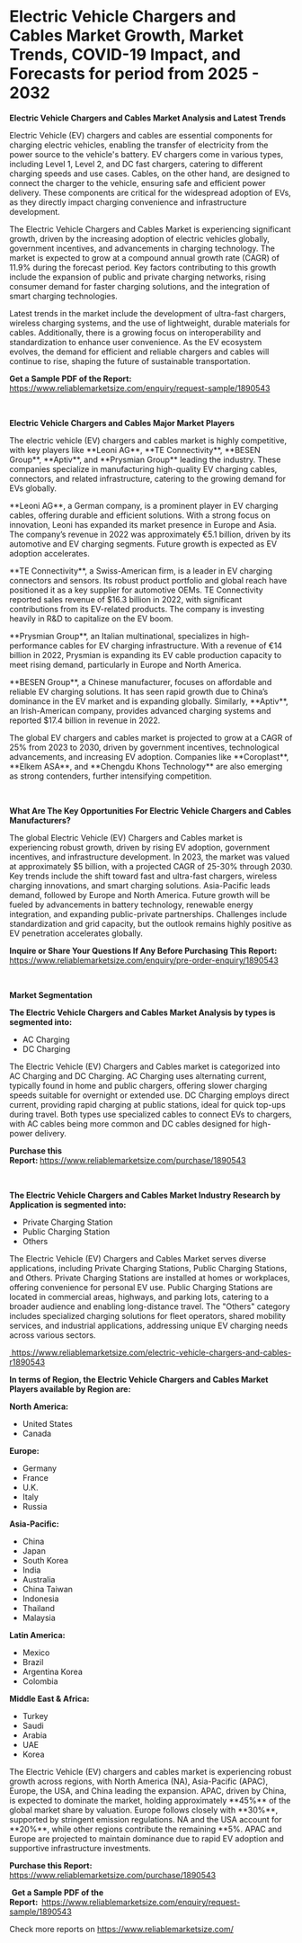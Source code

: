 <p><h1>Electric Vehicle Chargers and Cables Market Growth, Market Trends, COVID-19 Impact, and Forecasts for period from 2025 - 2032</h1></p><p><strong>Electric Vehicle Chargers and Cables Market Analysis and Latest Trends</strong></p>
<p><p>Electric Vehicle (EV) chargers and cables are essential components for charging electric vehicles, enabling the transfer of electricity from the power source to the vehicle's battery. EV chargers come in various types, including Level 1, Level 2, and DC fast chargers, catering to different charging speeds and use cases. Cables, on the other hand, are designed to connect the charger to the vehicle, ensuring safe and efficient power delivery. These components are critical for the widespread adoption of EVs, as they directly impact charging convenience and infrastructure development.</p><p>The Electric Vehicle Chargers and Cables Market is experiencing significant growth, driven by the increasing adoption of electric vehicles globally, government incentives, and advancements in charging technology. The market is expected to grow at a compound annual growth rate (CAGR) of 11.9% during the forecast period. Key factors contributing to this growth include the expansion of public and private charging networks, rising consumer demand for faster charging solutions, and the integration of smart charging technologies.</p><p>Latest trends in the market include the development of ultra-fast chargers, wireless charging systems, and the use of lightweight, durable materials for cables. Additionally, there is a growing focus on interoperability and standardization to enhance user convenience. As the EV ecosystem evolves, the demand for efficient and reliable chargers and cables will continue to rise, shaping the future of sustainable transportation.</p></p>
<p><strong>Get a Sample PDF of the Report:&nbsp;</strong> <a href="https://www.reliablemarketsize.com/enquiry/request-sample/1890543?utm_campaign=1131&utm_medium=2&utm_source=Github&utm_content=ia&utm_term=24012025&utm_id=electric-vehicle-chargers-and-cables">https://www.reliablemarketsize.com/enquiry/request-sample/1890543</a></p>
<p>&nbsp;</p>
<p><strong>Electric Vehicle Chargers and Cables Major Market Players</strong></p>
<p><p>The electric vehicle (EV) chargers and cables market is highly competitive, with key players like **Leoni AG**, **TE Connectivity**, **BESEN Group**, **Aptiv**, and **Prysmian Group** leading the industry. These companies specialize in manufacturing high-quality EV charging cables, connectors, and related infrastructure, catering to the growing demand for EVs globally.</p><p>**Leoni AG**, a German company, is a prominent player in EV charging cables, offering durable and efficient solutions. With a strong focus on innovation, Leoni has expanded its market presence in Europe and Asia. The company’s revenue in 2022 was approximately €5.1 billion, driven by its automotive and EV charging segments. Future growth is expected as EV adoption accelerates.</p><p>**TE Connectivity**, a Swiss-American firm, is a leader in EV charging connectors and sensors. Its robust product portfolio and global reach have positioned it as a key supplier for automotive OEMs. TE Connectivity reported sales revenue of $16.3 billion in 2022, with significant contributions from its EV-related products. The company is investing heavily in R&D to capitalize on the EV boom.</p><p>**Prysmian Group**, an Italian multinational, specializes in high-performance cables for EV charging infrastructure. With a revenue of €14 billion in 2022, Prysmian is expanding its EV cable production capacity to meet rising demand, particularly in Europe and North America.</p><p>**BESEN Group**, a Chinese manufacturer, focuses on affordable and reliable EV charging solutions. It has seen rapid growth due to China’s dominance in the EV market and is expanding globally. Similarly, **Aptiv**, an Irish-American company, provides advanced charging systems and reported $17.4 billion in revenue in 2022.</p><p>The global EV chargers and cables market is projected to grow at a CAGR of 25% from 2023 to 2030, driven by government incentives, technological advancements, and increasing EV adoption. Companies like **Coroplast**, **Elkem ASA**, and **Chengdu Khons Technology** are also emerging as strong contenders, further intensifying competition.</p></p>
<p>&nbsp;</p>
<p><strong>What Are The Key Opportunities For Electric Vehicle Chargers and Cables Manufacturers?</strong></p>
<p><p>The global Electric Vehicle (EV) Chargers and Cables market is experiencing robust growth, driven by rising EV adoption, government incentives, and infrastructure development. In 2023, the market was valued at approximately $5 billion, with a projected CAGR of 25-30% through 2030. Key trends include the shift toward fast and ultra-fast chargers, wireless charging innovations, and smart charging solutions. Asia-Pacific leads demand, followed by Europe and North America. Future growth will be fueled by advancements in battery technology, renewable energy integration, and expanding public-private partnerships. Challenges include standardization and grid capacity, but the outlook remains highly positive as EV penetration accelerates globally.</p></p>
<p><strong>Inquire or Share Your Questions If Any Before Purchasing This Report:</strong> <a href="https://www.reliablemarketsize.com/enquiry/pre-order-enquiry/1890543?utm_campaign=1131&utm_medium=2&utm_source=Github&utm_content=ia&utm_term=24012025&utm_id=electric-vehicle-chargers-and-cables">https://www.reliablemarketsize.com/enquiry/pre-order-enquiry/1890543</a></p>
<p>&nbsp;</p>
<p><strong>Market Segmentation</strong></p>
<p><strong>The Electric Vehicle Chargers and Cables Market Analysis by types is segmented into:</strong></p>
<p><ul><li>AC Charging</li><li>DC Charging</li></ul></p>
<p><p>The Electric Vehicle (EV) Chargers and Cables market is categorized into AC Charging and DC Charging. AC Charging uses alternating current, typically found in home and public chargers, offering slower charging speeds suitable for overnight or extended use. DC Charging employs direct current, providing rapid charging at public stations, ideal for quick top-ups during travel. Both types use specialized cables to connect EVs to chargers, with AC cables being more common and DC cables designed for high-power delivery.</p></p>
<p><strong>Purchase this Report:&nbsp;</strong><a href="https://www.reliablemarketsize.com/purchase/1890543?utm_campaign=1131&utm_medium=2&utm_source=Github&utm_content=ia&utm_term=24012025&utm_id=electric-vehicle-chargers-and-cables">https://www.reliablemarketsize.com/purchase/1890543</a></p>
<p>&nbsp;</p>
<p><strong>The Electric Vehicle Chargers and Cables Market Industry Research by Application is segmented into:</strong></p>
<p><ul><li>Private Charging Station</li><li>Public Charging Station</li><li>Others</li></ul></p>
<p><p>The Electric Vehicle (EV) Chargers and Cables Market serves diverse applications, including Private Charging Stations, Public Charging Stations, and Others. Private Charging Stations are installed at homes or workplaces, offering convenience for personal EV use. Public Charging Stations are located in commercial areas, highways, and parking lots, catering to a broader audience and enabling long-distance travel. The "Others" category includes specialized charging solutions for fleet operators, shared mobility services, and industrial applications, addressing unique EV charging needs across various sectors.</p></p>
<p><a href="https://www.reliablemarketsize.com/electric-vehicle-chargers-and-cables-r1890543?utm_campaign=1131&utm_medium=2&utm_source=Github&utm_content=ia&utm_term=24012025&utm_id=electric-vehicle-chargers-and-cables">&nbsp;https://www.reliablemarketsize.com/electric-vehicle-chargers-and-cables-r1890543</a></p>
<p><strong>In terms of Region, the Electric Vehicle Chargers and Cables Market Players available by Region are:</strong></p>
<p>
    <p> <strong> North America: </strong>
        <ul>
            <li>United States</li>
            <li>Canada</li>
        </ul>
        </p> 
    <p> <strong> Europe: </strong>
        <ul>
            <li>Germany</li>
            <li>France</li>
            <li>U.K.</li>
            <li>Italy</li>
            <li>Russia</li>
        </ul>
        </p> 
    <p> <strong> Asia-Pacific: </strong>
        <ul>
            <li>China</li>
            <li>Japan</li>
            <li>South Korea</li>
            <li>India</li>
            <li>Australia</li>
            <li>China Taiwan</li>
            <li>Indonesia</li>
            <li>Thailand</li>
            <li>Malaysia</li>
        </ul>
        </p> 
    <p> <strong> Latin America: </strong>
        <ul>
            <li>Mexico</li>
            <li>Brazil</li>
            <li>Argentina Korea</li>
            <li>Colombia</li>
        </ul>
        </p> 
    <p> <strong> Middle East & Africa: </strong>
        <ul>
            <li>Turkey</li>
            <li>Saudi</li>
            <li>Arabia</li>
            <li>UAE</li>
            <li>Korea</li>
        </ul>
    </p>
    </p>
<p><p>The Electric Vehicle (EV) chargers and cables market is experiencing robust growth across regions, with North America (NA), Asia-Pacific (APAC), Europe, the USA, and China leading the expansion. APAC, driven by China, is expected to dominate the market, holding approximately **45%** of the global market share by valuation. Europe follows closely with **30%**, supported by stringent emission regulations. NA and the USA account for **20%**, while other regions contribute the remaining **5%. APAC and Europe are projected to maintain dominance due to rapid EV adoption and supportive infrastructure investments.</p></p>
<p><strong>Purchase this Report: </strong><a href="https://www.reliablemarketsize.com/purchase/1890543?utm_campaign=1131&utm_medium=2&utm_source=Github&utm_content=ia&utm_term=24012025&utm_id=electric-vehicle-chargers-and-cables">https://www.reliablemarketsize.com/purchase/1890543</a></p>
<p>&nbsp;<strong>Get a Sample PDF of the Report:&nbsp;&nbsp;</strong><a href="https://www.reliablemarketsize.com/enquiry/request-sample/1890543?utm_campaign=1131&utm_medium=2&utm_source=Github&utm_content=ia&utm_term=24012025&utm_id=electric-vehicle-chargers-and-cables">https://www.reliablemarketsize.com/enquiry/request-sample/1890543</a></p>
<p><strong></strong></p>
<p>Check more reports on <a href="https://www.reliablemarketsize.com/?utm_campaign=1131&utm_medium=2&utm_source=Github&utm_content=ia&utm_term=24012025&utm_id=electric-vehicle-chargers-and-cables">https://www.reliablemarketsize.com/</a></p>